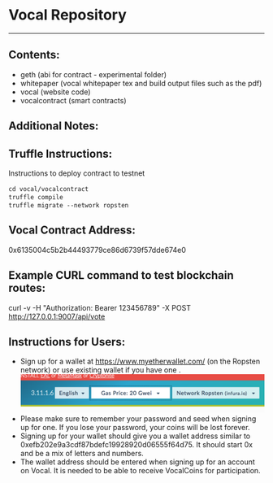 # Vocal Repository

---

## Contents:
* geth (abi for contract - experimental folder)
* whitepaper (vocal whitepaper tex and build output files such as the pdf)
* vocal (website code)
* vocalcontract (smart contracts)


## Additional Notes:

## Truffle Instructions:

Instructions to deploy contract to testnet

```
cd vocal/vocalcontract
truffle compile
truffle migrate --network ropsten
```

## Vocal Contract Address:
0x6135004c5b2b44493779ce86d6739f57dde674e0

## Example CURL command to test blockchain routes: 
curl -v -H "Authorization: Bearer 123456789" -X POST  http://127.0.0.1:9007/api/vote

## Instructions for Users:
* Sign up for a wallet at https://www.myetherwallet.com/ (on the Ropsten network) or use existing wallet if you have one . 
![Ropsten](assets/ropsten.png)
* Please make sure to remember your password and seed when signing up for one. If you lose your password, your coins will be lost forever.
* Signing up for your wallet should give you a wallet address similar to 0xefb202e9a3cdf87bdefc19928920d06555f64d75. It should start 0x and be a mix of letters and numbers.
* The wallet address should be entered when signing up for an account on Vocal. It is needed to be able to receive VocalCoins for participation.

